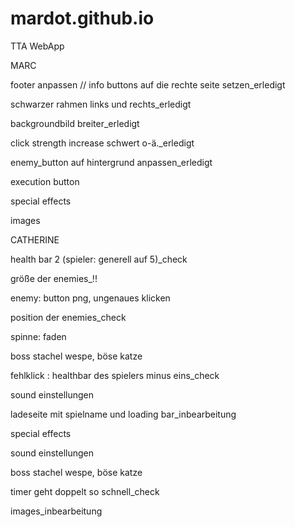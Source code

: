 # mardot.github.io
TTA WebApp

MARC

footer anpassen // info buttons auf die rechte seite setzen_erledigt

schwarzer rahmen links und rechts_erledigt

backgroundbild breiter_erledigt

click strength increase schwert o-ä._erledigt

enemy_button auf hintergrund anpassen_erledigt

execution button

special effects

images


CATHERINE

health bar 2 (spieler: generell auf 5)_check

größe der enemies_!!

enemy: button png, ungenaues klicken

position der enemies_check

spinne: faden

boss stachel wespe, böse katze

fehlklick : healthbar des spielers minus eins_check

sound einstellungen

ladeseite mit spielname und loading bar_inbearbeitung

special effects

sound einstellungen

boss stachel wespe, böse katze

timer geht doppelt so schnell_check

images_inbearbeitung
